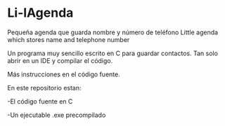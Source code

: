 # Li-lAgenda
Pequeña agenda que guarda nombre y número de teléfono
Little agenda which stores name and telephone number

Un programa muy sencillo escrito en C para guardar contactos. Tan solo abrir en un IDE y compilar el código.

Más instrucciones en el código fuente.

En este repositorio estan:

  -El código fuente en C
  
  -Un ejecutable .exe precompilado

